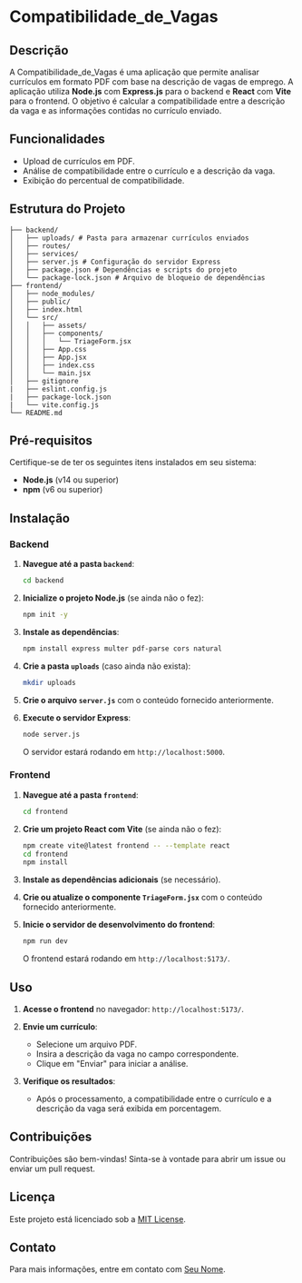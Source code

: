 # Compatibilidade_de_Vagas

## Descrição

A Compatibilidade_de_Vagas é uma aplicação que permite analisar currículos em formato PDF com base na descrição de vagas de emprego. A aplicação utiliza **Node.js** com **Express.js** para o backend e **React** com **Vite** para o frontend. O objetivo é calcular a compatibilidade entre a descrição da vaga e as informações contidas no currículo enviado.

## Funcionalidades

- Upload de currículos em PDF.
- Análise de compatibilidade entre o currículo e a descrição da vaga.
- Exibição do percentual de compatibilidade.

## Estrutura do Projeto

```plaintext
├── backend/ 
│   ├── uploads/ # Pasta para armazenar currículos enviados 
│   ├── routes/
│   ├── services/
│   ├── server.js # Configuração do servidor Express 
│   ├── package.json # Dependências e scripts do projeto 
│   └── package-lock.json # Arquivo de bloqueio de dependências 
├── frontend/ 
│   ├── node_modules/ 
│   ├── public/ 
│   ├── index.html 
│   └── src/
│   │   ├── assets/ 
│   │   ├── components/ 
│   │   │   └── TriageForm.jsx 
│   │   ├── App.css 
│   │   ├── App.jsx 
│   │   ├── index.css 
│   │   └── main.jsx
│   ├── gitignore
|   ├── eslint.config.js
|   ├── package-lock.json
|   └── vite.config.js
└── README.md
```

## Pré-requisitos

Certifique-se de ter os seguintes itens instalados em seu sistema:

- **Node.js** (v14 ou superior)
- **npm** (v6 ou superior)

## Instalação

### Backend

1. **Navegue até a pasta `backend`**:

    ```bash
    cd backend
    ```

2. **Inicialize o projeto Node.js** (se ainda não o fez):

    ```bash
    npm init -y
    ```

3. **Instale as dependências**:

    ```bash
    npm install express multer pdf-parse cors natural
    ```

4. **Crie a pasta `uploads`** (caso ainda não exista):

    ```bash
    mkdir uploads
    ```

5. **Crie o arquivo `server.js`** com o conteúdo fornecido anteriormente.

6. **Execute o servidor Express**:

    ```bash
    node server.js
    ```

    O servidor estará rodando em `http://localhost:5000`.

### Frontend

1. **Navegue até a pasta `frontend`**:

    ```bash
    cd frontend
    ```

2. **Crie um projeto React com Vite** (se ainda não o fez):

    ```bash
    npm create vite@latest frontend -- --template react
    cd frontend
    npm install
    ```

3. **Instale as dependências adicionais** (se necessário).

4. **Crie ou atualize o componente `TriageForm.jsx`** com o conteúdo fornecido anteriormente.

5. **Inicie o servidor de desenvolvimento do frontend**:

    ```bash
    npm run dev
    ```

    O frontend estará rodando em `http://localhost:5173/`.

## Uso

1. **Acesse o frontend** no navegador: `http://localhost:5173/`.

2. **Envie um currículo**:
    - Selecione um arquivo PDF.
    - Insira a descrição da vaga no campo correspondente.
    - Clique em "Enviar" para iniciar a análise.

3. **Verifique os resultados**:
    - Após o processamento, a compatibilidade entre o currículo e a descrição da vaga será exibida em porcentagem.

## Contribuições

Contribuições são bem-vindas! Sinta-se à vontade para abrir um issue ou enviar um pull request.

## Licença

Este projeto está licenciado sob a [MIT License](LICENSE).

## Contato

Para mais informações, entre em contato com [Seu Nome](mailto:seu-email@dominio.com).

